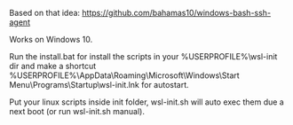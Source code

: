 Based on that idea: https://github.com/bahamas10/windows-bash-ssh-agent

Works on Windows 10.

Run the install.bat for install the scripts in your %USERPROFILE%\wsl-init dir and make a shortcut %USERPROFILE%\AppData\Roaming\Microsoft\Windows\Start Menu\Programs\Startup\wsl-init.lnk for autostart.

Put your linux scripts inside init folder, wsl-init.sh will auto exec them due a next boot (or run wsl-init.sh manual).
